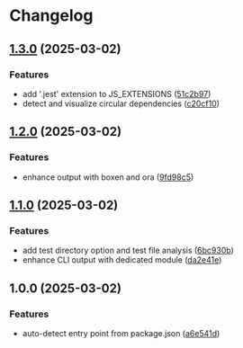 # Changelog

## [1.3.0](https://github.com/billchurch/treetracr/compare/v1.2.0...v1.3.0) (2025-03-02)


### Features

* add '.jest' extension to JS_EXTENSIONS ([51c2b97](https://github.com/billchurch/treetracr/commit/51c2b976ac0e0c1363a6d90bc152f1a12ff726db))
* detect and visualize circular dependencies ([c20cf10](https://github.com/billchurch/treetracr/commit/c20cf1060951738b6e2c43d25b29631bf7d319b4))

## [1.2.0](https://github.com/billchurch/treetracr/compare/v1.1.0...v1.2.0) (2025-03-02)


### Features

* enhance output with boxen and ora ([9fd98c5](https://github.com/billchurch/treetracr/commit/9fd98c5f98093965b6a188e10e906d3077804115))

## [1.1.0](https://github.com/billchurch/treetracr/compare/v1.0.0...v1.1.0) (2025-03-02)


### Features

* add test directory option and test file analysis ([6bc930b](https://github.com/billchurch/treetracr/commit/6bc930b87b83cf7c20b3206c16568323d8dea451))
* enhance CLI output with dedicated module ([da2e41e](https://github.com/billchurch/treetracr/commit/da2e41e31439d74a127daf8f4526a719d3aec8c9))

## 1.0.0 (2025-03-02)


### Features

* auto-detect entry point from package.json ([a6e541d](https://github.com/billchurch/treetracr/commit/a6e541d59538d51794961b759187e7d77a91df89))
